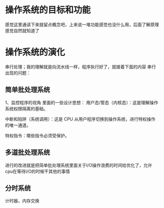 # 操作系统的目标和功能
感觉这里通读下来就留点概念吧，上来说一堆功能感觉也没什么用，后面了解原理感觉自然就知道了

# 操作系统的演化
串行处理；我的理解就是向流水线一样，程序执行好了，就接着下面的内容
串行出现的问题：

## 简单批处理系统
1、监控程序的视角
里面的一些设计思想：
用户态/管态（内核态）：这是理解操作系统权限隔离的基础。

中断和陷阱（系统调用）：这是 CPU 从用户程序切换到操作系统，进行特权操作的唯一通道。

特权指令：哪些指令必须受保护。


## 多道批处理系统

进行的改进就是把简单批处理系统里面关于I/O操作浪费的时间给优化了，允许cpu在等待I/O的时候干其他的事情

## 分时系统
计时器，内存交换



